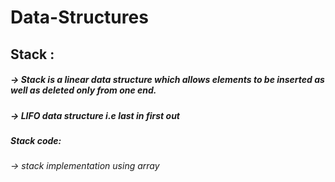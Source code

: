 # Data-Structures

## Stack :

##### -> Stack is a linear data structure which allows elements to be inserted as well as deleted only from one end.
##### -> LIFO data structure i.e last in first out
##### Stack code:
###### -> stack implementation using array
